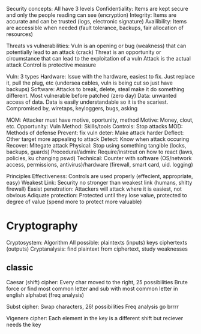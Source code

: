 Security concepts:
	All have 3 levels 
	Confidentiality: Items are kept secure and only the people reading can see (encryption)
	Integrity: Items are accurate and can be trusted (logs, electronic signature)
	Availibility: Items are accessible when needed (fault tolerance, backups, fair allocation of resources)

Threats vs vulnerabilities:
	Vuln is an opening or bug (weakness) that can potentially lead to an attack (crack)
	Threat is an opportunity or circumstance that can lead to the exploitation of a vuln
	Attack is the actual attack
	Control is protective measure

Vuln: 
	3 types
	Hardware: Issue with the hardware, easiest to fix. Just replace it, pull the plug, etc (undersea cables, vuln is being cut so just have backups)
	Software: Attacks to break, delete, steal make it do something different. Most vulnerable before patched (zero day)
	Data: unwanted access of data. Data is easily understandable so it is the scariest. Compromised by, wiretaps, keyloggers, bugs, asking

MOM: Attacker must have motive, oportunity, method
	Motive: Money, clout, etc.
	Opportunity: Vuln
	Method: Skills/tools
Controls: Stop attacks
	MOD: Methods of defense
		Prevent: fix vuln
		deter: Make attack harder
		Deflect: Other target more appealing to attack
		Detect: Know when attack occuring
		Recover: Mitegate attack
	Physical:
		Stop using something tangible (locks, backups, guards)
		Procedural/admin: Require/instrcut on how to react (laws, policies, ku changing pswd)
		Technical: Counter with software (OS/network access, permissions, antivirus)/hardware (firewall, smart card, uid. logging)

Principles
	Effectiveness: Controls are used properly (effecient, appropriate, easy)
	Weakest Link: Security no stronger than weakest link (humans, shitty firewall)
	Easist penetration: Attackers will attack where it is easiest, not obvious
	Adiquate protection: Protected until they lose value, protected to degree of value (spend more to protect more valuable)

# Cryptography
Cryptosystem: 
	Algorithm
	All possible: 
		plaintexts (inputs)
		keys
		ciphertexts (outputs)
Cryptanalysis: find plaintext from ciphertext, study weaknesses
## classic
Caesar (shift) cipher: Every char moved to the right, 25 possibilities 
Brute force or find most common letter and sub with most common letter in english alphabet (freq analysis)

Subst cipher: Swap characters, 26! possibilities 
Freq analysis go brrrr

Vigenere cipher: Each element in the key is a different shift but reciever needs the key
